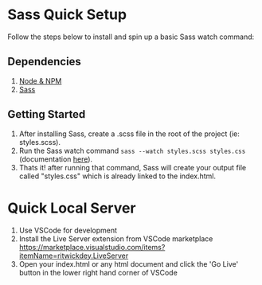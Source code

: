 Sass Quick Setup
=====================

Follow the steps below to install and spin up a basic Sass watch command:

## Dependencies

1. [Node & NPM](https://www.npmjs.com/get-npm)
2. [Sass](https://sass-lang.com/install)


## Getting Started

1. After installing Sass, create a .scss file in the root of the project (ie: styles.scss).
2. Run the Sass watch command ```sass --watch styles.scss styles.css``` (documentation [here](https://sass-lang.com/guide/#topic-1)).
3. Thats it! after running that command, Sass will create your output file called "styles.css" which is already linked to the index.html.

Quick Local Server
=====================
1. Use VSCode for development
2. Install the Live Server extension from VSCode marketplace https://marketplace.visualstudio.com/items?itemName=ritwickdey.LiveServer
3. Open your index.html or any html document and click the 'Go Live' button in the lower right hand corner of VSCode
